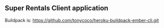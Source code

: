 ## Super Rentals Client application

Buildpack is: https://github.com/tonycoco/heroku-buildpack-ember-cli.git

